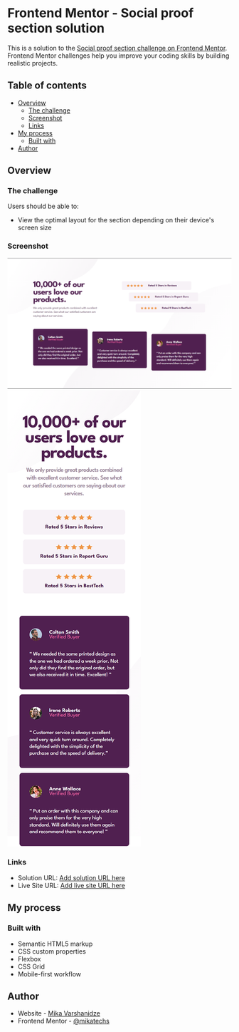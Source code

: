 # Frontend Mentor - Social proof section solution

This is a solution to the [Social proof section challenge on Frontend Mentor](https://www.frontendmentor.io/challenges/social-proof-section-6e0qTv_bA). Frontend Mentor challenges help you improve your coding skills by building realistic projects. 

## Table of contents

- [Overview](#overview)
  - [The challenge](#the-challenge)
  - [Screenshot](#screenshot)
  - [Links](#links)
- [My process](#my-process)
  - [Built with](#built-with)
- [Author](#author)

## Overview

### The challenge

Users should be able to:

- View the optimal layout for the section depending on their device's screen size

### Screenshot

![](./img/desktop.png)
![](./img/mobile.png)

### Links

- Solution URL: [Add solution URL here](https://github.com/mikatechs/social-proof-section)
- Live Site URL: [Add live site URL here](https://mikatechs.github.io/social-proof-section)

## My process

### Built with

- Semantic HTML5 markup
- CSS custom properties
- Flexbox
- CSS Grid
- Mobile-first workflow

## Author

- Website - [Mika Varshanidze](https://github.com/mikatechs)
- Frontend Mentor - [@mikatechs](https://www.frontendmentor.io/profile/mikatechs)

